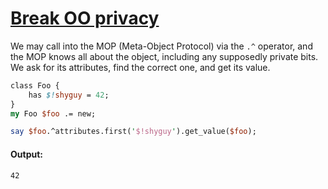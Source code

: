[1]: https://rosettacode.org/wiki/Break_OO_privacy

# [Break OO privacy][1]





We may call into the MOP (Meta-Object Protocol) via the `.^` operator, and the MOP knows all about the object, including any supposedly private bits.  We ask for its attributes, find the correct one, and get its value.

```perl
class Foo {
    has $!shyguy = 42;
}
my Foo $foo .= new;

say $foo.^attributes.first('$!shyguy').get_value($foo);
```

#### Output:
```
42
```
